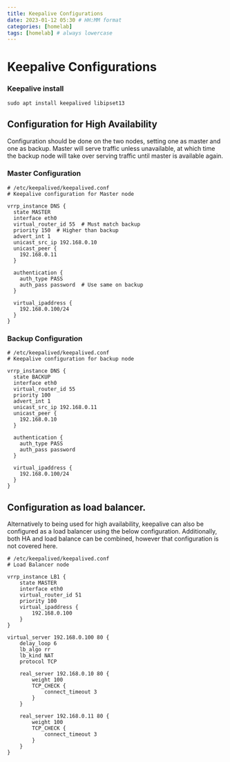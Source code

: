 ```yaml
---
title: Keepalive Configurations
date: 2023-01-12 05:30 # HH:MM format
categories: [homelab]
tags: [homelab] # always lowercase
---
```

# Keepalive Configurations

### Keepalive install
```
sudo apt install keepalived libipset13
```
## Configuration for High Availability
Configuration should be done on the two nodes, setting one as master and one as backup. Master will serve traffic unless unavailable, at which time the backup node will take over serving traffic until master is available again.

### Master Configuration
```
# /etc/keepalived/keepalived.conf
# Keepalive configuration for Master node

vrrp_instance DNS {
  state MASTER
  interface eth0
  virtual_router_id 55  # Must match backup
  priority 150  # Higher than backup
  advert_int 1
  unicast_src_ip 192.168.0.10
  unicast_peer {
    192.168.0.11
  }

  authentication {
    auth_type PASS
    auth_pass password  # Use same on backup
  }

  virtual_ipaddress {
    192.168.0.100/24
  }
}
```
### Backup Configuration
```
# /etc/keepalived/keepalived.conf
# Keepalive configuration for backup node

vrrp_instance DNS {
  state BACKUP
  interface eth0
  virtual_router_id 55
  priority 100
  advert_int 1
  unicast_src_ip 192.168.0.11
  unicast_peer {
    192.168.0.10
  }

  authentication {
    auth_type PASS
    auth_pass password
  }

  virtual_ipaddress {
    192.168.0.100/24
  }
}
```

## Configuration as load balancer.
Alternatively to being used for high availability, keepalive can also be configured as a load balancer using the below configuration. Additionally, both HA and load balance can be combined, however that configuration is not covered here.
```
# /etc/keepalived/keepalived.conf
# Load Balancer node

vrrp_instance LB1 {
    state MASTER
    interface eth0
    virtual_router_id 51
    priority 100
    virtual_ipaddress {
        192.168.0.100
    }
}

virtual_server 192.168.0.100 80 {
    delay_loop 6
    lb_algo rr
    lb_kind NAT
    protocol TCP

    real_server 192.168.0.10 80 {
        weight 100
        TCP_CHECK {
            connect_timeout 3
        }
    }

    real_server 192.168.0.11 80 {
        weight 100
        TCP_CHECK {
            connect_timeout 3
        }
    }
}
```
